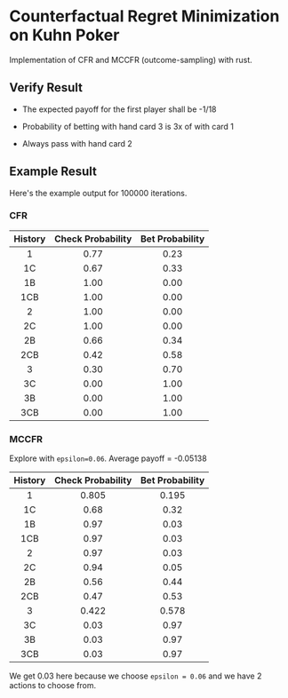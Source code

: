 # Counterfactual Regret Minimization on Kuhn Poker

Implementation of CFR and MCCFR (outcome-sampling) with rust.


## Verify Result

- The expected payoff for the first player shall be -1/18

- Probability of betting with hand card 3 is 3x of with card 1

- Always pass with hand card 2


## Example Result

Here's the example output for 100000 iterations.

### CFR

| History | Check Probability | Bet Probability |
| :-: |  :-: |  :-: |
| 1 | 0.77 | 0.23 |
| 1C | 0.67 | 0.33 |
| 1B | 1.00 | 0.00 |
| 1CB | 1.00 | 0.00 |
| 2 | 1.00 | 0.00 |
| 2C | 1.00 | 0.00 |
| 2B | 0.66 | 0.34 |
| 2CB | 0.42 | 0.58 |
| 3 | 0.30 | 0.70 |
| 3C | 0.00 | 1.00 |
| 3B | 0.00 | 1.00 |
| 3CB | 0.00 | 1.00 |


### MCCFR

Explore with `epsilon=0.06`. Average payoff = -0.05138

| History | Check Probability | Bet Probability |
| :-: |  :-: |  :-: |
| 1 | 0.805 | 0.195 |
| 1C | 0.68 | 0.32 |
| 1B | 0.97 | 0.03 |
| 1CB | 0.97 | 0.03 |
| 2 | 0.97 | 0.03 |
| 2C | 0.94 | 0.05 |
| 2B | 0.56 | 0.44 |
| 2CB | 0.47 | 0.53 |
| 3 | 0.422 | 0.578 |
| 3C | 0.03 | 0.97 |
| 3B | 0.03 | 0.97 |
| 3CB | 0.03 | 0.97 |

We get 0.03 here because we choose `epsilon = 0.06` and we have 2 actions to choose from.

